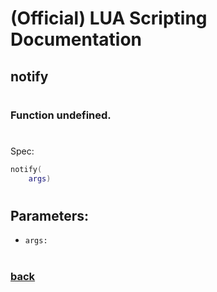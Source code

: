 
# (Official) LUA Scripting Documentation

## notify
#
### Function undefined.
#
Spec:
```lua
notify(
	args)
```
#
## Parameters:
- `args:` 
#
### [back](../other)
